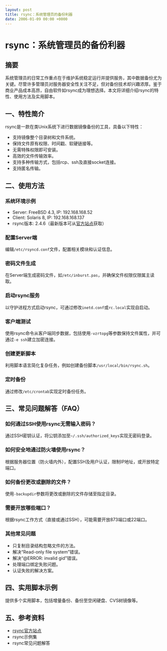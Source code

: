 ```yaml
---
layout: post
title: rsync：系统管理员的备份利器
date: 2006-01-09 00:00 +0000
---
```

# rsync：系统管理员的备份利器

## 摘要
系统管理员的日常工作重点在于维护系统稳定运行并提供服务，其中数据备份尤为关键。尽管许多管理员对服务器安全性关注不足，但对备份技术却兴趣浓厚。鉴于商业产品成本高昂，自由软件如rsync成为理想选择。本文将详细介绍rsync的特性、使用方法及实用脚本。

## 一、特性简介

rsync是一款在类Unix系统下进行数据镜像备份的工具，具备以下特性：

- 支持镜像整个目录树和文件系统。
- 保持文件原有权限、时间戳、软硬链接等。
- 无需特殊权限即可安装。
- 高效的文件传输效率。
- 支持多种传输方式，包括rcp、ssh及直接socket连接。
- 支持匿名传输。

## 二、使用方法

### 系统环境示例
- Server: FreeBSD 4.3, IP: 192.168.168.52
- Client: Solaris 8, IP: 192.168.168.137
- rsync版本: 2.4.6（最新版本可从[官方站点](http://rsync.samba.org/rsync/)获取）

### 配置Server端
编辑`/etc/rsyncd.conf`文件，配置相关模块和认证信息。

### 密码文件生成
在Server端生成密码文件，如`/etc/inburst.pas`，并确保文件权限仅限属主读取。

### 启动rsync服务
以守护进程方式启动rsync，可通过修改`inetd.conf`或`rc.local`实现自启动。

### 客户端测试
使用rsync命令从客户端同步数据，包括使用`-vzrtopg`等参数保持文件属性，并可通过`-e ssh`建立加密连接。

### 创建更新脚本
利用脚本语言简化复杂任务，例如创建备份脚本`/usr/local/bin/rsync.sh`。

### 定时备份
通过修改`/etc/crontab`实现定时备份任务。

## 三、常见问题解答（FAQ）

### 如何通过SSH使用rsync无需输入密码？
通过SSH密钥认证，将公钥添加至`~/.ssh/authorized_keys`实现无密码登录。

### 如何安全地通过防火墙使用rsync？
根据服务器位置（防火墙内外），配置SSH及用户认证，限制IP地址，或开放特定端口。

### 如何备份更改或删除的文件？
使用`-backupdir`参数将更改或删除的文件存储至指定目录。

### 需要开放哪些端口？
根据rsync工作方式（直接或通过SSH），可能需要开放873端口或22端口。

### 其他常见问题
- 只复制目录结构忽略文件的方法。
- 解决“Read-only file system”错误。
- 解决“@ERROR: invalid gid”错误。
- 处理端口绑定失败问题。
- 认证失败的解决方案。

## 四、实用脚本示例

提供多个实用脚本，包括增量备份、备份至空闲硬盘、CVS树镜像等。

## 五、参考资料

- [rsync官方站点](http://rsync.samba.org/)
- rsync示例集
- rsync常见问题解答
